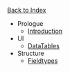 <a href="/{{version}}" class="back-to-index">Back to Index</a>

- Prologue
    - [Introduction](/{{version}}/core-development/introduction)
- UI
    - [DataTables](/{{version}}/core-development/datatables)
- Structure
    - [Fieldtypes](/{{version}}/core-development/fieldtypes)

